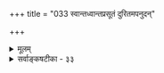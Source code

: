 +++
title = "033 स्वान्तध्वान्तप्रसूतं दुरितमपनुदन्"

+++
<details><summary>मूलम्</summary>

स्वान्तध्वान्तप्रसूतं दुरितमपनुदन् योगिनस्सत्त्वशुद्ध्यै सर्वो वर्णादिधर्मश्शमदममुखवत्सन्निपत्योपकारी ।  
विद्यां चेत्यादिवाक्येऽप्यनुकथितमिदं नैकवाक्यानुरोधात् कर्मापेक्षाभिसन्धिं क्वचन विवृणुते तत्समुच्चित्यवादः ॥ ३३ ॥
</details>

<details><summary>सर्वाङ्कषटीका - ३३</summary>

पूर्वं (लो. 31 ) कर्मणां विद्याङ्गत्वमुक्तं विवृणोति – स्वान्तेत्यादि । सर्वः वर्णादिधर्मः, आदिना आश्रमग्रहणम् । वर्णाश्रमधर्म :- सर्वोऽपि **स्वान्तध्वान्तप्रसूतम्** = **स्वान्तस्य** = मनसः यत् **ध्वान्तम्** = **तमः** = अशुद्धिः तेन **प्रसूतम्** = जातम् यत् **दुरितम्** = पापम् तत् **अपनुदन्** = निवर्तयन्, हेतौ शतृ- प्रत्ययः, अन्तःकरणदोषनिवर्तकत्वात्, **योगिनः** = भक्तियोगनिष्ठस्य **शमदममुखवत्** = शमदमादिवत् आदि- शब्देन वैराग्यादीनां ग्रहणम्, **सत्त्वशुद्ध्यै** = अन्तःकरणनैर्मल्यद्वारेण **सन्निपत्योपकारी** = साधनस्वरूप- निष्पादको भवति ॥ 

'धर्मैर्वर्णाश्रमाणां त्रयमिदमवदन् सेतिकर्तव्यताकम्' इति कर्मयोगज्ञानयोगभक्तियोगानां त्रयाणामपि वर्णाश्रमधर्मा अङ्गत्वेनोक्ताः । साधनेन फलनिष्पत्तौ उपकारकारीणि अङ्गानीत्युच्यन्ते । यथा दर्शपूर्णमासादियागेन स्वर्गादिफलनिष्पत्तौ उपकारकाणि होमादीनि अङ्गानि भवन्ति । तानि च द्विविधानि - सन्निपत्योपकारकाणि, आरादुपकारकाणि चेति । 'व्रीहीन् प्रोक्षति' इत्यादीनि सन्निपत्योपकारकाणि । सम्यक् **निपत्य** = साधनस्वरूपं साधयित्वा उपकारकाणि इत्यर्थः । दर्शपूर्णमासहोमद्रव्याणि पुरोडाशा उच्यन्ते । ताद्दृशहोमद्रव्यनिष्पादका व्रीहयः । तत्संस्कारकत्वात् प्रोक्षणस्य व्रीहिसंस्कारद्वारा पुरोडाशनिष्पादकं भूत्वा प्रोक्षणं होमस्वरूपं निष्पादयति । तथा च कर्माङ्गाश्रितानि सन्निपत्योपकारकाणि । द्रव्याद्यनुदिश्य विधीयमानानि अङ्गयाश्रितानि आरादुपकारकाणि । 'आरात् दूरसमीपयोः' इति कोशः । अत्र सामीप्यवाची । साक्षात् यागेन परमापूर्वोत्पत्तौ **उपकारकाणि** = आरादुपकारकाणि । यथा प्रयाजादीनि । एतानि हि न द्रव्यसंस्कारादिद्वारा उपकारकाणि, किन्तु यागेन स्वर्गहेतुभूतपरमापूर्वोत्पत्तौ, अवान्तरापूर्वोत्पादनद्वारा उपकारकाणि । तथा च सन्निपत्त्योपकारकं साधनस्वरूपनिष्पादकम् । आरादुपकारकं तु साधनेन फलहेतुभूतापूर्वोपादने उपकारकम् । तथा च प्रकृते वर्णाश्रमादिधर्मः भक्तियोगरूपसाधननिष्पत्तावुपकारक इति सन्निपत्योपकारी भवति । तेन च वर्णा- श्रमरहितस्य भक्तियोगस्य साधनत्वमेव नास्तीत्यर्थः । अत्र दृष्टान्तः - शमदममुखवदिति । 'शान्तो दान्त उपरतस्तितिक्षुस्समाहितो भूत्वात्मन्येवात्मानं पश्येत्' (बृ. 8-4-23 ) इति दर्शनात् शमादयो यथा- वश्यकाः तथा वर्णाश्रमधर्मोऽपि । न च कर्माचरणस्य बाह्यव्यापाररूपत्वात्, मनसः बहिर्मुखत्वे कथं ध्यानसंभव इति शंक्यम्; ध्यानेतरकाल एव कर्मानुष्ठानसंभवात् । कर्माचरणं हि द्यूतादिवत् न प्रवृत्ति- 

1 

T 

[[229]] 

विद्यां चेत्यादिवाक्येऽप्यनुकथितमिदं नैकवाक्यानुरोधात् 

कर्मापेक्षाभिसन्धिं क्वचन विवृणुते तत्समुच्चित्यवादः ॥33॥ 

 

रूपम्, किन्तु परमात्मार्पणदृष्ट्या कृतानां कर्मणां निवृत्तिरूपत्वेन, परमात्मानुग्रहद्वारा चित्तशुद्धया- पादनेन ध्यानोपकारकत्वेनात्यन्तानुकूलत्वम् । निरन्तरध्यानमग्नस्य न किञ्चिदवशिष्यते, जडभरतवत् । अत एव समाधिस्थितेरपवादरूपम् । उत्सर्गस्तु 'न हि कश्चित् क्षणमपि जातु तिष्ठत्यकर्मकृत्' (गीता. 3- 5) इति भगवतैवोक्तः ॥ 

ननु ' तमेतं वेदानुवचनेन ब्राह्मणा विवदिषन्ति यज्ञेन' (बृ. 6-4-22 ) इति यज्ञादीनां वेदनेच्छा- साधनत्वश्रवणात् कथं वेदनाङ्गत्वं ? न च इच्छायाः विषयानुकूल्यज्ञानजन्यत्वेन, यज्ञादिजन्यत्वं कथं भवेदिति शङ्क्यम्; परमात्मार्पणबुद्ध्या कृतानां कर्मणां चित्तशुद्ध्यर्थत्वेन चित्ते शुद्धे चित्तस्य परमात्माभिमुख्यं स्वयमेव भवेदित्येवं इच्छाप्रतिबन्धकपापनिवृत्तिद्वारा विविदिषासाधनत्वोपपत्तेरित्यत्राह - विद्यां चेत्यादि । केवलज्ञानस्य केवलकर्मणश्च साधनत्वं विनिन्द्य मिलितयोरेव कारणत्वं वक्ति श्रुतिः - 'विद्यां चाविद्यां च यस्तद्वेदोभयं सह । अविद्यया मृत्युं तीर्त्वा विद्ययामृतमश्नुते ॥ ( ईश. 11 ) इति । **इदं** = कर्माङ्गकस्यैव ज्ञानस्य मोक्षसाधनत्वम् **नैकवाक्यानुरोधात्** = अनेकश्रुतिवाक्यानुसारात् विद्यां चेत्यादिवाक्येऽपि **अनुकथितम्** = अनूदितम् ॥ 

ननु ' तत्प्राप्तिहेतुर्ज्ञानं च कर्म चोक्तं महामुने ।' (वि.पु.) 'हतं ज्ञानं क्रियाहीनं हता चाज्ञानिनां क्रिया' (वि.पु. 6-5-60) इति कर्मणामपि ज्ञानेन सह साधनत्वाभिधानात् समुच्चय एव न्याय इति चेत्तत्राह - कर्मापेक्षेत्यादि । **वचन** = क्वचित् विष्णुपुराणादौ **तत्समुच्चित्यवादः** = कर्मसमुच्चयवादः । ' हतं ज्ञानं क्रियाहीनं हता चाज्ञानिनां क्रिया' इत्यत्र हि कर्मज्ञानयोः समप्राधान्यं प्रतीयत इव । तत् **कर्मापेक्षाभिसन्धिम्** = मुमुक्षुभिः कर्मणामवर्जनीयत्वरूपमभिप्रायम् **विवृणुते** = विशदयति, न तु समसमुच्चयं वक्ति । मुमुक्षोः कर्मानुष्ठानस्या- वर्जनीयत्वमात्राभिप्रायकत्वात्तादृशवचनानां न साक्षात्साधनत्वं तेषाम् । अन्यथा - ' नान्यः पन्थाः ' ' आरुरुक्षो- मुनेर्योगं कर्म कारणमुच्यते' (गी. 6-3 ) इत्यादिविरोधः । अतः विषमसमुच्चय एव युक्तः ॥ 

अत्रैवं वेदान्तिनां विचारसरणिः - मुमुक्षूणां दृष्ट्या कर्मणां स्थानं किम् ? इति । निर्विशेषाद्वैतिनः- शाङ्कराः - एवमाहुः 'तमेव विदित्वाऽति मृत्युमेति । नान्यः पन्था अयनाय विद्यते' (श्वे. 3-8 ) इति स्पष्टं ज्ञानातिरिक्तस्य मोक्षसाधनता निषिध्यते । मृत्युं अत्येतीत्यन्वयः । कर्मणः नियमेन भेदगर्भत्वात्, मुक्तेश्च ब्रह्मैक्यरूपत्वात् परस्परं भिन्नलक्ष्यत्वेन विरुद्धत्वात् ज्ञानमेव मोक्षसाधनम्, कर्म तु ज्ञानविरोध्येव । अत एव 'नान्यः पन्थाः' इति ज्ञानव्यतिरिक्तस्य साधनत्वं निषिध्यते । ' विविदिषन्ति यज्ञेन' इति तु वेदनेच्छासाधनत्वमेव वक्ति, सनन्तश्रवणात् । इच्छायाः विषयस्वरूपाधीनत्वेन पुरुषप्रयत्नासाध्यत्वेऽपि इच्छाप्रतिबन्धकपापकर्मणां प्रायश्चित्तादिना यथा नाशः, तथा परमात्मार्पणबुद्ध्या कृतानां कर्माणां चित्तशुद्धिद्वारा इच्छासाधनत्वं संभवत्येव । 'कषाये कर्मभिः पक्रे ततो ज्ञानं प्रवर्तते' इत्यादि वचनं स्पष्टमिदमाह । यच्च 'कर्मणैव हि 

 

[[230]] 

संसिद्धिम् आस्थिता जनकादयः' (गी.3-20) इत्यादिवचनम्, तदपि ज्ञानद्वारकमेव मोक्षसाधनं कर्म वक्ति; अन्यथा 'तमेव विदित्वा' इत्यादिवचनविरोधात् । अत एव च 'विद्यां चाविद्यां च यस्तद्वेदोभयं सह' इत्यत्र ‘उभयं वेद' इति विद्याविद्ययोरवश्यज्ञेयत्वकथनमपि, एकस्योपादेयत्वार्थम्, अपरस्य च त्यागार्थमेव । ‘अविद्यया मृत्युं तीर्त्वा' इत्यत्र तरतिः 'वेदान्तं तरति' इतिवत् प्राप्ति वक्ति । अविद्यया मृत्युं **तरति** =प्राप्नोति । अतः अविद्याशब्दवाच्यं कर्म त्यक्त्वा, **विद्यया** = ज्ञानेन अमृतमश्नुते इत्येवार्थः । अथवा, **अविद्यया** =कर्मणा **मृत्युम्** = ज्ञानोत्पत्तिप्रतिबन्धकं पापं तीर्त्वा, अत एव विद्यया **ज्ञानेन** = अमृतम् अश्नुते इत्यर्थः । अतः ज्ञानमेव मोक्षसाधनम्, न कर्म इति ॥ 

औपाधिकभेदवादिषु भास्कर : - ज्ञानकर्मसमुच्चयवदी । ज्ञानकर्मसमुच्चयवादः द्विविधः समसमुच्चयवादः, विषमसमुच्चयवादश्चेति । आद्यः पुनर्द्विविधः, कर्मज्ञानयोः साधनत्वं व्यासज्यवृत्तीत्येकः, अव्यासज्यवृत्तीत्यपरः । तृतीये पक्षे अङ्गाङ्गिभावसमुच्चयात् कारणत्वं अङ्गिनि ज्ञान एव । आद्यो भास्करस्य, द्वितीयो यादवप्रकाशस्य । तृतीयः एतत्सिद्धान्ते । अव्यासज्यवृत्तित्वं नाम, साध्यैमोक्षेऽशद्वयसत्त्वात् साधनत्वमपि द्विनिष्ठम् । अनिष्टनिवृत्तिः इष्टप्राप्तिश्चेति हि सर्वत्र फलेंऽशद्वयम् । न हि रोगनिवृत्तिमात्रेण पूर्वतनस्थितिप्रप्तिः । किन्तु पोषकं साधनमप्यावश्यकम् । तद्वत्प्रकृतेऽपि कर्मणाऽविद्यानिवृत्तिः, ज्ञानेनानन्दावाप्तिः । तथाचायं साध्यसाधनद्विकभावेन कर्मज्ञानसमुच्चयवादः । विषयसमुच्चयवादो नामाङ्गाङ्गिभावेन समुच्चयवादः । अयं भगवद्रामानुजस्य । भास्करस्यायमाशयः - 'विद्यां चाविद्यां च यस्तद्वेदोभयं सह' इति चकारद्वयम्, उभयपदम्, सहपदं च उभयोस्समप्राधान्य एव स्वरसम् । न च ' उभयं सह वेद' इति वेदने सहत्वमुच्यते, न तु साधनत्व इति शङ्कयम् ; 'अविद्यया मृत्युं तीर्त्वा विद्ययाऽमृतमश्नुते' इति तृतीयया उभयोरपि साधनत्वस्याभिधानात् । ‘उभयं सह वेद' इति च एतदुपयोगि ज्ञानमाह । ' तीर्त्वा' इत्यस्य प्राप्त्यर्थकत्वं चास्वरसग्रस्तम् । कथञ्चिदङ्गीकारेऽपि तस्य त्याज्यत्वाभिधानं तु स्वकपोलकल्पितमेव । ' वेदान्तं तरति ' 

तु इत्यादौ वेदान्तस्य त्याज्यत्वाप्रतीतेः संप्रतिपन्नत्वान्न प्रकृतोपयोगि तत् । अत्र 'मृत्युम्' इति श्रवणात् अर्थस्वाभाव्यात् तत्सिद्धिरिति चेत्; तर्हि 'वेदान्तं तरति' इति न दृष्टान्तः । क्त्वाप्रत्ययास्वारस्यच । नाप्यत्र विद्योत्पत्तिप्रतिबन्धकपापनिवृत्तिमात्रम् विवक्षितम्; उत्पन्नाया विद्यायाः संरक्षणस्याप्यावश्यकत्वात् । अत एव खलु प्राप्तज्ञानस्यापि भरतस्य मृगजन्मप्राप्तिरुच्यते । न च तस्य ज्ञानं संपूर्णं न निष्पन्नम् । अतो मृगजन्मप्राप्तिरिति वाच्यम्, उत्पन्ने ज्ञाने संपूर्णासंपूर्णविभागस्य दुर्निरूपत्वेन तादृशसंपूर्त्यर्थमेव यावज्जीवं विद्यायाः अनुष्ठेयत्वस्यावश्यकत्वे सिद्धे, तत्प्रतिबन्धकपापानां निवृत्त्यर्थम् कर्मानुष्ठानस्यावश्यकत्वात् ॥ 

अत एव खलु ' आप्रयाणात् (आप्रायणात्) तत्रापि हि दृष्टम् ' ( ब्र.सू. 4-1-12 ) इति शरीरपात पर्यन्तमनुष्ठेयत्वं विद्याया उक्तम् । ननु तत्सूत्रमुपासनाविषयम्, न ब्रह्मविद्याविषयम् । सकृद्ब्रह्मदर्शनेनैव सर्वपापक्षयात् । ‘आवृत्तिरसकृत्' इत्यपि अपरमुक्तिसाधनोपासनाभिप्रायम्, न तु परमुक्तिसाधनापरोक्षज्ञानाभि- प्रायम् । अन्यथा ‘नान्यः पन्थाः" इति ज्ञानातिरिक्तस्य साधनत्वनिराकरणानुपपत्तेः इति चेन्न; 'अन्धं तमः प्रविशन्ति येऽविद्यामुपासते' इति केवलकर्मणः साधनत्वनिषेधवत्, 'ततो भूय इव ते तमो य उ विद्यायां 

[[231]] 

 

रताः' इति केवलविद्याया अपि साधनत्वं निषिध्य 'विद्यां चाविद्यां चे 'त्यादिना उभयोरेव साधनत्वाभि- धानात् । ‘नान्यः पन्थाः’ इत्यपि ज्ञानस्यावर्जनीयत्वाभिप्रायम् । अतः ज्ञानकर्मसमुच्चयवाद एव साधीयांन् । न च सकृद्दर्शनेनैव सर्वकर्मक्षयसंभवः, अननुभवात् । अत एव किल जीवन्मुक्तावस्थाङ्गीकारोऽप्युपपद्यते । न च भेदवासनाया बहुकालादनुवृत्त्या, अभेदप्रत्ययस्य तदपेक्षया किञ्चिदिव दौर्बल्यात् हठाद्बन्धनिवृत्तिर्न जायेत । एतद्दार्ढ्याय लेशतो विलंबोऽवर्जनीय इति वाच्यम्; त्वन्मते भेदवासनाया एव चित्ताशुद्धिरूपत्वेन, तन्निरसनाय भगवदर्पणबुद्ध्या कर्मानुष्ठानावश्यकत्वस्य सिद्धेः । न च कर्मानुष्ठानस्य भेदगर्भत्वेन विद्या- विरोधित्वमेवेति वाच्यम्; एवं सति ' विविदिषन्ति यज्ञेन' इत्यस्यैव विरोधापत्तेः । कर्मणां विद्याविरोधित्वे, विद्योत्पत्तिक्षमत्वस्यापि चित्ते कर्मभिरनाधानप्रसङ्गात् । न च केवलकर्मणां तथात्वेऽपि, भगवदर्पणबुद्ध्या कृतानां भगवदनुग्रहात् चित्तशुद्धिहेतुत्वसंभव इति वाच्यम्, अस्यांशस्य विद्योत्पत्त्यनन्तरमपि समानत्वात् । न च जडभरतादिभिस्सकलकर्मत्यागदर्शनात्, ब्रह्मज्ञानिभिः कर्मानुष्ठानमेवाशक्यमिति वाच्यम्; शरीरप्रज्ञा- शून्यानाम्, अत एव बालोन्मत्तवदस्वाधीनचित्तानां कर्मप्रसक्तेरेवासंभवेन कर्मत्यागप्रसक्तेरप्यभावात् । कर्माकरणवत्तैः साधनानुष्ठानस्याप्यदर्शनात् । तादृशानां चरितस्यादर्शरूपत्वाभावात् । श्रीरामकृष्णादीनां भगवदवताराणां परमज्ञानिनां च कर्मानुष्ठानस्यैवादर्शत्वसंभवात् । अन्यथा ऋषभदेववत् दिगम्बरत्वस्यापि धर्मत्वप्रसङ्गः । अतः कर्मसमुच्चितं ज्ञानमेव मोक्षसाधनमिति मोक्षसाधनत्वं कर्मज्ञानोभयस्मिन् व्यासज्यवृत्तीत्येव युक्तमित्याहुः॥ 

यादवप्रकाशास्तु - सत्यं कर्माण्यवर्जनीयान्येव । परन्तु 'अविद्यया मृत्युं तीर्त्वा' इति अविद्याया मृत्युतरणहेतुत्वस्य पृथगभिधानात् कर्मणां मोक्षप्रतिबन्धकपापनिरसनमेव फलम् । एवम् ‘विद्ययामृतमश्नुते' इत्यभिधानात् ज्ञानमेव मोक्षसाधनम् । न च प्रतिबन्धकनिवृत्तिमात्रसाध्यत्वं फलस्य, दीपादिना दर्शनप्रतिबन्धकान्धकारनिवर्तनेऽपि अन्धस्य वस्तुदर्शनाभावात्, प्रतिबन्धकाभावमात्रस्य कारणत्वासंभवात् । न च वस्तूत्पत्तिविचारोऽन्यः, अन्यश्च ज्ञानोत्पत्तिविचार इति शङ्क्यम्, बाधितानुवृत्त्यनुपपत्तेः । सर्वत्रापि हि फलस्वरूपे अंशद्वयं सर्वानुभवसिद्धमवर्जनीयम्, इष्टप्राप्तिः अनिष्टनिवृत्तिश्चेति । तत्रेष्टप्राप्तिः ज्ञानेन, अनिष्टनिवृत्तिश्च कर्मणेत्येव वक्तव्यम् । एवञ्च साध्यमपि अंशद्वयात्मकम्, साधनमपि तदनुगुणं ज्ञानकर्मरूपद्वयात्मकमिति साध्यद्विकसाधनद्विकरूपज्ञानकर्मसमुच्चय एव स्वरस इत्याहुः ॥ 

सिद्धान्तिनस्तु - विद्योत्पत्तेः पूर्वमनुष्ठितानां कर्मणां विद्योत्पत्तिप्रतिबन्धकपापफलभूतचित्ता- शुद्धिनिवारकत्ववदेव, उत्पन्नाया अपि विद्याया आदेहपातं संरक्षणस्याप्यावश्यकत्वेन, तदनुगुणचित्तशुद्धिसंरक्षणार्थं कर्मानुष्ठानमवर्जनीयमेव । न च सकृदुत्पन्नं ज्ञानं सर्वकर्मक्षयकरम्, पुनः पापप्रसक्तेरभावेन कथं चित्ताशुद्धिसंभव इति शंक्यम्; भगवन्मायायाः 'मम माया दुरत्यया' (गी. 7-14 ) इति दुरत्ययत्वस्य ' मामेव ये प्रपद्यन्ते मायामेतां तरन्ति ते ' ( गी. 7-14 ) इति भगवदनुग्रहमात्रनिवर्त्यत्वस्य च कथनेन शरीरपातपर्यन्तमेव साधनानुवृत्तेः 'आप्रयाणात्' इत्यभिधानात् । न चेदमपरमुक्तिविषयम्, सगुणनिर्गुणभेदस्य परापरमुक्तिभेदस्य च तत्तत्प्रकरणे निराकृतत्वात् । नन्वस्तु उत्पन्नज्ञानसंरक्षणार्थत्वं कर्मणाम्, मुक्ति प्रति हेतुत्वं कथं तेषाम् ? 'नान्यः पन्थाः ' इति ज्ञानव्यतिरिक्तस्य साधनत्वनिषेधात् । न च ज्ञानस्यावर्जनीयत्वमात्राभिप्रायकं तदिति वाच्यम्, 'नान्यः 

 

[[232]] 

पन्थाः” इति ज्ञानातिरिक्तस्य साधनताया अपि स्पष्टं निषेधादिति चेत्, न; कर्मणां ज्ञानाङ्गत्वेन साक्षान्मुक्तिहेतुताया अनङ्गीकारात् । अङ्गाङ्गिभावसमुच्चयमात्रेणैव 'विद्यां चाविद्यां च' इत्यादिसमुच्चयाभिधानस्य सार्थकत्वात् । कर्मणामत्यन्तावर्जनीयत्वबोधनार्थमेव चकारद्वयादीनामुपपत्तेः । न च ' अविद्यया मृत्युं तीर्त्वा' इति कर्मणां प्रत्येकं फलाभिधानात्, कथं ज्ञानाङ्गत्वमिति वाच्यम्; प्रतिबन्धकनिवृत्तेः अभावरूपत्वेन, अभावस्य भावान्तर- रूपत्वेन च, तस्य प्रत्येकफलरूपत्वाभावात् । विद्योत्पत्तेः पूर्वमनुष्ठितानां कर्मणां भगवदनुग्रहद्वारा चित्तशुद्ध्यर्थ- त्वस्यापि सत्त्वेन तदभिप्रायाद्वा तथोक्त्युपपत्तेः । विद्योत्पत्त्यनन्तरं तु, विद्यानुवृत्त्यर्थत्वेन विद्याङ्गत्वोपपत्तेः । कर्मणां साक्षान्मोक्षसाधनत्वान्वयनिराकरणार्थमेव कर्मणः व्यवहितत्वेन वा तथाभिधानात् ॥ 

ननु ' विवदिषन्ति' इति इच्छासाधनत्वमेव कर्मणाम्, न तु वेदनाङ्गत्वम् । तच चित्तशुद्धि- द्वारैवेच्छासाधनत्वमिति चेत्, 'अविद्यया' इति तृतीयाया अत्यन्तगौणत्वप्रसङ्गात् । 'अश्वेन जिगमिषति' इत्यादौ धात्वर्थगमनसाधनत्वाभिप्रायेणैव तृतीयायाः प्रयोगदर्शनाच्च । तद्वदेवात्रापि धात्वर्थवेदनसाधनत्वस्यैव तृतीयया बोधनात् । न च जडभरतादीनामात्मज्ञानिनां कर्मानुष्ठानादर्शनात्, कथं ज्ञानाङ्गत्वं कर्मणामिति वाच्यम्; स्वाधीनबुद्धिमतामेव शास्त्रवश्यत्वात् । शिष्टं पूर्वमेवोक्तम् । अतश्च यदि चित्तशुद्ध्यर्थत्वं कर्मणामुच्यते, तर्हि तादृशचित्तशुद्धेः आदेहपातं संरक्षणीयत्वेन कर्मानुष्ठानमवर्जनीयमेव । न च 'न हि ज्ञानेन सदृशं पवित्रमिह विद्यते ' ( गी. 4- 38 ) इति ज्ञानतुल्यपवित्रवस्त्वन्तरस्याभावाभिधानात्, तदेव ज्ञानं चित्तशुद्धिमपि रक्षेदिति कृतं कर्मानुष्ठानेनेति वाच्यम्; तादृशस्यात्मज्ञानस्यात्यन्तं दुर्लभत्वात्, उत्सर्गरूपेणैव शास्त्रस्य वक्तव्यत्वात् । अन्ततो लोकशिक्षणार्थं वा स्वाधीनबुद्धीनां कर्मानुष्ठानावश्यकताया अभिधानात् । अन्यथा लोकनाशजनितपापेन विद्यानाशसंभवः । एवञ्च कर्मणामपि यावज्जीवमनुष्ठेयत्वमावश्यकम् ॥ 

वस्तुतस्तु - 'बाल्येन तिष्ठासेत्' 'निदिध्यासितव्यः' विजिज्ञासितव्यम्' 'जिजीविषेत्' इत्यादौ सन्प्रत्ययार्थस्याविवक्षितत्वं स्पष्टमिति, अत्रापि सन्प्रत्ययार्थो न विवक्षित इत्येव युक्तम् । अथवा कर्मचक्र क्रकचपतितस्य पुंसः सद्विषयाभिमुख्यं कथंचिदागतं चेत्, तावानेव महान् विषयः । इतरत् सर्वम् 'योगक्षेमं वहाम्यहम्' इति वदन् परमात्मैव सर्वं घटयेदिति सूचनाय सनन्तप्रयोगः इति वरम् ॥ 



अतश्च, विद्योत्पत्तेः पूर्वमनुष्ठितानि कर्माणि विद्योत्पत्तिप्रतिवन्धकपापनिवृत्त्यर्थानि । विद्योत्पत्त्यनन्तरं कर्माणि विद्यानिष्पत्त्यर्थानि विद्याङ्गभूतानि । यस्य कस्यचित् शीघ्रं विद्यानिष्पत्तावपि, विद्यारक्षणाय वा कर्माणि कर्तव्यानि, अथवा लोकसङ्ग्रहार्थानि । अन्यथा तं दृष्ट्वा यदि कश्चिन्मन्दमतिः अनिष्पन्नविद्योऽपि भ्रान्त्या कर्म त्यजेत्, तन्नाशजनितं पापमस्यापि विद्यां नाशयेत् । अत एवोक्तं भगवता – 'लोकसङ्ग्रहमेवापि संपश्यन् कर्तुमर्हसि ' ( गी. 3-20) उपर्यपि 'न मे पार्थास्ति कर्तव्यं त्रिषु लोकेषु किञ्चन । नानवाप्तमवाप्तव्यं वर्त एव च कर्मणि । यदि ह्यहं न वर्तेयं जातु कर्मण्यतन्द्रितः । मम वर्त्मानुवर्तन्ते मनुष्याः पार्थ सर्वशः ॥ उत्सीदेयुरिमे लोकाः न कुर्यां कर्म चेदहम् । संकरस्य च कर्ता स्यामुपहन्यामिमाः प्रजाः ॥ सक्ताः कर्मण्यविद्वांसः यथा कुर्वन्ति भारत । कुर्याद्विद्वांस्तथासक्तः चिकीर्षुः लोकसङ्ग्रहम् ॥ न बुद्धिभेदं जनयेदज्ञानां कर्मसङ्गिनाम् । जोषयेत्सर्वकर्माणि विद्वान् युक्तस्समाचरन् । (गी. 3-20-26 ) ' इति ॥ 

[[233]] 

 

लोकसङ्ग्रहः न शिष्यसङ्ग्रहः, अपि तु लोकः उच्छृङ्खलो यथा न नश्येत्तथावस्थापनम् । अत एव भाषितम् 'लोकनाशजनितं पापं ज्ञानयोगादप्येनं प्रच्यावयेत् । ' इति । ' यद्यदाचरति श्रेष्ठस्तत्तदेवेतरो जनः । स यत्प्रमाणं कुरुते लोकस्तदनुवर्तते । ( 21 ) इति हि न्यायः । **जोषयेत्** =जनानामपि कर्मणि प्रीतिमुत्पादयेत् । ननु लोकसंग्रहार्थकर्माधिकारिदृष्ट्या कर्मणां विद्याङ्गत्वाभावात् कथमङ्गाङ्गिभाव- निर्णय इति चेत्; सत्यम् । श्रकृिष्णेन स्वस्यैव निदर्शनत्वेन प्रदर्शनात् । तादृशाधिकारिणोऽत्यन्तं विरलत्वात्, आधिकारिकपुरुषमात्रविषयकत्वाद्वापवादरूपतया, उत्सर्गशास्त्रदृष्ट्या तथा सिद्धान्तात् । अतश्च यावत्पर्यन्तं भोजनाद्यवर्जनीयम्, तावत्पर्यन्तं यथाशक्ति कर्माप्यवर्जनीयमेव । अधिकमुत्तरश्लोकेषु स्पष्टीभविष्यति ॥ 

मर्मज्ञास्त्वेवमाहुः – यद्यपि भगवद्भाष्यकारैः तत्काले नैष्कर्म्यवादस्य प्रबलतया स्थितत्वात्, तस्य चात्यन्तापायकरत्वात्, तन्निराकरणपरतयायं मन्त्रो व्याख्यातः पूर्वोक्तक्रमेण । तथापि अत्यन्तव्यापकतयाप्यस्यार्थः प्रतीयते । तथा हि- 'विद्यां चाविद्यां च यस्तद्वेदोभयं सह' इत्यत्र चकारद्वयोभयशब्दसहशब्दैः विद्याविद्ययोः समप्राधान्यमेव वदतीव स्वरसतो भाति । 'वेद' इति विद्याविद्ययोः ज्ञानस्यावश्यकता प्रतीयते । साधनयोः ज्ञानं तदनुष्ठानार्थमेव । एवं प्रत्येकं विद्यायाः, अविद्यायाश्च निन्दापि दृश्यते । एतत्सर्वपरिशीलेन श्रुतेराशया- न्तरमपि स्यादिति भाति । विद्यामयः पुरुषः । प्रकृतिस्तु अविद्यामयी । अविद्या नाम विद्येतरत्, विद्यासन्निहितं किञ्चित्, न तु विद्याविरोधि । **अविद्या** = क्रिया । 'प्रकर्षेण करोतीति प्रकृतिः' इति हि व्युत्पत्तिः । प्रकृतिः क्रियामयी । अतः क्रियाज्ञानयोः योग आवश्यकः इत्येको भावः । एवं प्रकृतिपुरुषावुभौ मिलित्वैव सर्वं साधयतः । चेतनसंबन्धमन्तरा प्रकृतिः किं कुर्यात् ? प्रकृतिसंबन्धमन्तरा शरीरादिशून्यः पुरुषो वा किं कुर्यात्, 'शरीरमाद्यं खलु धर्मसाधनम्' । अतः साधनानुष्ठानं **विद्याविद्ययोः** = प्रकृतिपुरुषयोस्समावेशैक- निर्वर्त्यम् । अतः साधनाकालादारभ्य यावत्फलावाप्ति प्रकृतिपुरुषयोर्वास्तविकं समप्राधान्यं मन्त्रोऽयमभिप्रैति । तेन ' नात्यश्नतस्तु योगोऽस्ति' इत्याद्यभिहिता सदा सर्वत्र समचित्तता आवश्यकीत्युच्यते, 'समत्वं योग उच्यते ' इति चेति सृष्टिविज्ञानदृष्ट्या चकारद्वयादीनामुपपत्तिः ॥ ३३ ॥
</details>
